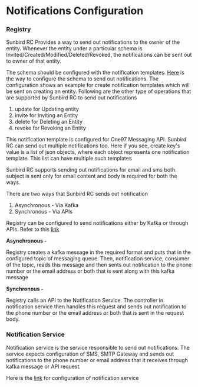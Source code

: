 # Notifications Configuration

### Registry

Sunbird RC Provides a way to send out notifications to the owner of the entity. Whenever the entity under a particular schema is Invited/Created/Modified/Deleted/Revoked, the notifications can be sent out to owner of that entity.

The schema should be configured with the notification templates. [Here](schema-configuration.md#notification-templates) is the way to configure the schema to send out notifications. The configuration shows an example for create notification templates which will be sent on creating an entity. Following are the other type of operations that are supported by Sunbird RC to send out notifications

1. update for Updating entity
2. invite for Inviting an Entity
3. delete for Deleting an Entity
4. revoke for Revoking an Entity

This notification template is configured for One97 Messaging API. Sunbird RC can send out multiple notifications too. Here if you see, create key's value is a list of json objects, where each object represents one notification template. This list can have multiple such templates

Sunbird RC supports sending out notifications for email and sms both. subject is sent only for email content and body is required for both the ways.

There are two ways that Sunbird RC sends out notification

1. Asynchronous - Via Kafka
2. Synchronous - Via APIs

Registry can be configured to send notifications either by Kafka or through APIs. Refer to this [link](configuration.md#registry-configurations)

**Asynchronous -**

Registry creates a kafka message in the required format and puts that in the configured topic of messaging queue. Then, notification service, consumer of the topic, reads this message and then sents out notification to the phone number or the email address or both that is sent along with this kafka message

**Synchronous -**

Registry calls an API to the Notification Service. The controller in notification service then handles this request and sends out notification to the phone number or the email address or both that is sent in the request body.

### **Notification Service**

Notification service is the service responsible to send out notifications. The service expects configuration of SMS, SMTP Gateway and sends out notifications to the phone number or email address that it receives through kafka message or API request.

Here is the [link](configuration.md#notification-service) for configuration of notification service
